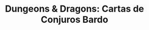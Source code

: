 ---
collection: rolLudoteca
title: 'Dungeons & Dragons: Cartas de Conjuros Bardo'
image: eewcdd81.png
editorial: 'Edge Entertainment'
editorial_ref: 'EEWCDD81'
isbn: '8435407618787'
type: 'Herramienta'
web: http://www.edgeent.com/juegos/articulo/dungeons_dragons/bardo
format: 'Cartas'
system: 'Dungeons & Dragons'
created_at: '2021-01-07T18:29:34+00:00'
---